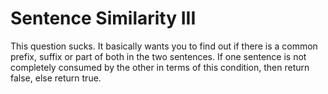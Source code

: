 # Sentence Similarity III

This question sucks. It basically wants you to find out if there is a common prefix, suffix or part of both in the two sentences. If one sentence is not completely consumed by the other in terms of this condition, then return false, else return true.
